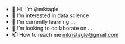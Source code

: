 - 👋 Hi, I’m @mktagle
- 👀 I’m interested in data science 
- 🌱 I’m currently learning ...
- 💞️ I’m looking to collaborate on ...
- 📫 How to reach me 
mkristagle@gmail.com 


<!---
mktagle/mktagle is a ✨ special ✨ repository because its `README.md` (this file) appears on your GitHub profile.
You can click the Preview link to take a look at your changes.
--->
